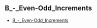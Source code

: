 ## B_-_Even-Odd_Increments
* [B_-_Even-Odd_Increments](https://codeforces.com/contest/1744/problem/B)
